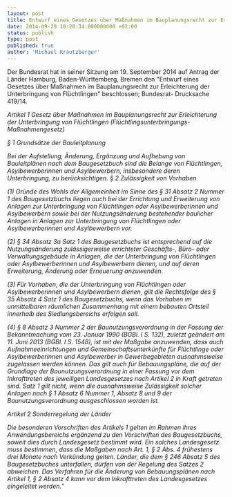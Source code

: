```yaml
---
layout: post
title: Entwurf eines Gesetzes über Maßnahmen im Bauplanungsrecht zur Erleichterung der Unterbringung von Flüchtlingen
date: 2014-09-29 18:28:34.000000000 +02:00
status: publish
type: post
published: true
author: 'Michael Krautzberger'
---
```

Der Bundesrat hat in seiner Sitzung am 19\. September 2014 auf Antrag der Länder Hamburg, Baden-Württemberg, Bremen den "Entwurf eines Gesetzes über Maßnahmen im Bauplanungsrecht zur Erleichterung der Unterbringung von Flüchtlingen" beschlossen; Bundesrat- Drucksache 419/14.

_Artikel 1_
_Gesetz über Maßnahmen im Bauplanungsrecht zur_
_Erleichterung der Unterbringung von Flüchtlingen_
_(Flüchtlingsunterbringungs-Maßnahmengesetz)_

_§ 1_
_Grundsätze der Bauleitplanung_

_Bei der Aufstellung, Änderung, Ergänzung und Aufhebung von Bauleitplänen nach dem Baugesetzbuch sind die Belange von Flüchtlingen, Asylbewerberinnen und Asylbewerbern, insbesondere deren Unterbringung, zu berücksichtigen._
_§ 2_
_Zulässigkeit von Vorhaben_

_(1) Gründe des Wohls der Allgemeinheit im Sinne des § 31 Absatz 2 Nummer 1 des Baugesetzbuchs liegen auch bei der Errichtung und Erweiterung von Anlagen zur Unterbringung von Flüchtlingen oder Asylbewerberinnen und Asylbewerbern sowie bei der Nutzungsänderung bestehender baulicher Anlagen in Anlagen zur Unterbringung von Flüchtlingen oder Asylbewerberinnen und Asylbewerbern vor._

_(2) § 34 Absatz 3a Satz 1 des Baugesetzbuchs ist entsprechend auf die Nutzungsänderung zulässigerweise errichteter Geschäfts-, Büro- oder Verwaltungsgebäude in Anlagen, die der Unterbringung von Flüchtlingen oder Asylbewerberinnen und Asylbewerbern dienen, und auf deren Erweiterung, Änderung oder Erneuerung anzuwenden._

_(3) Für Vorhaben, die der Unterbringung von Flüchtlingen oder Asylbewerberinnen und Asylbewerbern dienen, gilt die Rechtsfolge des § 35 Absatz 4 Satz 1 des Baugesetzbuchs, wenn das Vorhaben im unmittelbaren räumlichen Zusammenhang mit einem bebauten Ortsteil innerhalb des Siedlungsbereichs erfolgen soll._

_(4) § 8 Absatz 3 Nummer 2 der Baunutzungsverordnung in der Fassung der Bekanntmachung vom 23\. Januar 1990 (BGBl. I S. 132), zuletzt geändert am 11\. Juni 2013 (BGBl. I S. 1548), ist mit der Maßgabe anzuwenden, dass auch Aufnahmeeinrichtungen und Gemeinschaftsunterkünfte für Flüchtlinge oder Asylbewerberinnen und Asylbewerber in Gewerbegebieten ausnahmsweise zugelassen werden können. Das gilt auch für Bebauungspläne, die auf der Grundlage der Baunutzungsverordnung in einer Fassung vor dem Inkrafttreten des jeweiligen Landesgesetzes nach Artikel 2 in Kraft getreten sind. Satz 1 gilt nicht, wenn die ausnahmsweise Zulässigkeit solcher Anlagen nach § 1 Absatz 6 Nummer 1, Absatz 8 und 9 der Baunutzungsverordnung ausgeschlossen worden ist._

_Artikel 2_
_Sonderregelung der Länder_

_Die besonderen Vorschriften des Artikels 1 gelten im Rahmen ihres Anwendungsbereichs ergänzend zu den Vorschriften des Baugesetzbuchs, soweit dies durch Landesgesetz bestimmt wird. Ein solches Landesgesetz muss bestimmen, dass die Maßgaben nach Art. 1, § 2 Abs. 4 frühestens drei Monate nach Verkündung gelten. Länder, die dem § 246 Absatz 5 des Baugesetzbuches unterfallen, dürfen von der Regelung des Satzes 2 abweichen. Das Verfahren für die Änderung von Bebauungsplänen nach Artikel 1, § 2 Absatz 4 kann vor dem Inkrafttreten des Landesgesetzes eingeleitet werden._"

